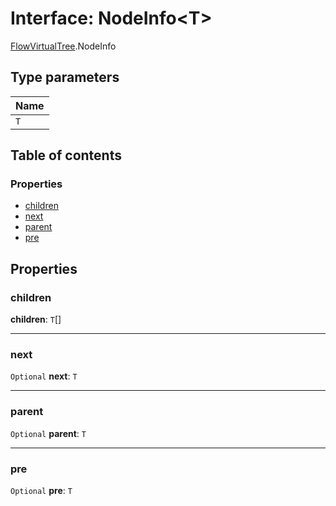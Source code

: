 # Interface: NodeInfo\<T>

[FlowVirtualTree](/auto-docs/free-layout-editor/modules/FlowVirtualTree.md).NodeInfo

## Type parameters

| Name |
| :------ |
| `T` |

## Table of contents

### Properties

* [children](/auto-docs/free-layout-editor/interfaces/FlowVirtualTree.NodeInfo.md#children)
* [next](/auto-docs/free-layout-editor/interfaces/FlowVirtualTree.NodeInfo.md#next)
* [parent](/auto-docs/free-layout-editor/interfaces/FlowVirtualTree.NodeInfo.md#parent)
* [pre](/auto-docs/free-layout-editor/interfaces/FlowVirtualTree.NodeInfo.md#pre)

## Properties

### children

**children**: `T`\[]

***

### next

`Optional` **next**: `T`

***

### parent

`Optional` **parent**: `T`

***

### pre

`Optional` **pre**: `T`
